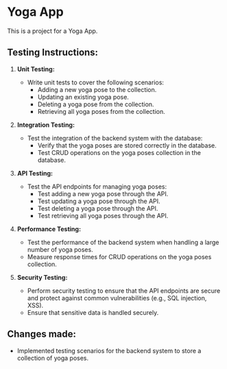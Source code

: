 # Yoga App

This is a project for a Yoga App.

## Testing Instructions:
1. **Unit Testing:**
   - Write unit tests to cover the following scenarios:
      - Adding a new yoga pose to the collection.
      - Updating an existing yoga pose.
      - Deleting a yoga pose from the collection.
      - Retrieving all yoga poses from the collection.

2. **Integration Testing:**
   - Test the integration of the backend system with the database:
      - Verify that the yoga poses are stored correctly in the database.
      - Test CRUD operations on the yoga poses collection in the database.

3. **API Testing:**
   - Test the API endpoints for managing yoga poses:
      - Test adding a new yoga pose through the API.
      - Test updating a yoga pose through the API.
      - Test deleting a yoga pose through the API.
      - Test retrieving all yoga poses through the API.

4. **Performance Testing:**
   - Test the performance of the backend system when handling a large number of yoga poses.
   - Measure response times for CRUD operations on the yoga poses collection.

5. **Security Testing:**
   - Perform security testing to ensure that the API endpoints are secure and protect against common vulnerabilities (e.g., SQL injection, XSS).
   - Ensure that sensitive data is handled securely.

## Changes made:
- Implemented testing scenarios for the backend system to store a collection of yoga poses.